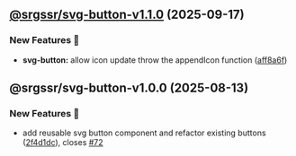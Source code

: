 ## [@srgssr/svg-button-v1.1.0](https://github.com/SRGSSR/pillarbox-web-suite/compare/@srgssr/svg-button-v1.0.0...@srgssr/svg-button-v1.1.0) (2025-09-17)


### New Features 🚀

* **svg-button:** allow icon update throw the appendIcon function ([aff8a6f](https://github.com/SRGSSR/pillarbox-web-suite/commit/aff8a6fd840bf4967ae99eb159b7a90be5a891e6))

## @srgssr/svg-button-v1.0.0 (2025-08-13)


### New Features 🚀

* add reusable svg button component and refactor existing buttons ([2f4d1dc](https://github.com/SRGSSR/pillarbox-web-suite/commit/2f4d1dc8637e9b5b0117016cca67e2cebf902bb8)), closes [#72](https://github.com/SRGSSR/pillarbox-web-suite/issues/72)
